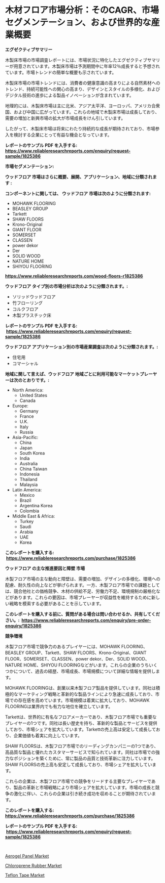 <p><h1>木材フロア市場分析：そのCAGR、市場セグメンテーション、および世界的な産業概要</h1></p><p><strong>エグゼクティブサマリー</strong></p>
<p><p>木製床市場の市場調査レポートには、市場状況に特化したエグゼクティブサマリーが用意されています。木製床市場は予測期間中に年率12％成長すると予想されています。市場トレンドの簡単な概要も示されています。</p><p>木製床市場の市場トレンドには、消費者の健康意識の高まりによる自然素材へのトレンド、持続可能性への関心の高まり、デザインとスタイルの多様化、およびデジタル技術の進歩による製品イノベーションが含まれています。</p><p>地理的には、木製床市場は主に北米、アジア太平洋、ヨーロッパ、アメリカ合衆国、および中国に広がっています。これらの地域で木製床市場は成長しており、需要の増加と新興市場の拡大が市場成長をけん引しています。</p><p>したがって、木製床市場は将来にわたり持続的な成長が期待されており、市場参入を検討する企業にとって有益な機会となっています。</p></p>
<p><strong>レポートのサンプル PDF を入手する: <a href="https://www.reliableresearchreports.com/enquiry/request-sample/1825386">https://www.reliableresearchreports.com/enquiry/request-sample/1825386</a></strong></p>
<p><strong>市場セグメンテーション:</strong></p>
<p><strong> ウッドフロア 市場はさらに概要、展開、アプリケーション、地域に分類されます :</strong></p>
<p><strong>コンポーネントに関しては、 ウッドフロア 市場は次のように分類されます: &nbsp;</strong></p>
<p><ul><li>MOHAWK FLOORING</li><li>BEASLEY GROUP</li><li>Tarkett</li><li>SHAW FLOORS</li><li>Krono-Original</li><li>GIANT FLOOR</li><li>SOMERSET</li><li>CLASSEN</li><li>power dekor</li><li>Der</li><li>SOLID WOOD</li><li>NATURE HOME</li><li>SHIYOU FLOORING</li></ul></p>
<p><strong><a href="https://www.reliableresearchreports.com/wood-floors-r1825386">https://www.reliableresearchreports.com/wood-floors-r1825386</a></strong></p>
<p><strong> ウッドフロア タイプ別の市場分析は次のように分類されます。:</strong></p>
<p><ul><li>ソリッドウッドフロア</li><li>竹フローリング</li><li>コルクフロア</li><li>木製プラスチック床</li></ul></p>
<p><strong>レポートのサンプル PDF を入手する: &nbsp;<a href="https://www.reliableresearchreports.com/enquiry/request-sample/1825386">https://www.reliableresearchreports.com/enquiry/request-sample/1825386</a></strong></p>
<p><strong> ウッドフロア アプリケーション別の市場産業調査は次のように分類されます。:</strong></p>
<p><ul><li>住宅用</li><li>コマーシャル</li></ul></p>
<p><strong>地域に関して言えば、ウッドフロア 地域ごとに利用可能なマーケットプレーヤーは次のとおりです。:</strong></p>
<p><ul>
    <li>
        North America:
        <ul>
            <li>United States</li>
            <li>Canada</li>
        </ul>
    </li>
    <li>
        Europe:
        <ul>
            <li>Germany</li>
            <li>France</li>
            <li>U.K.</li>
            <li>Italy</li>
            <li>Russia</li>
        </ul>
    </li>
    <li>
        Asia-Pacific:
        <ul>
            <li>China</li>
            <li>Japan</li>
            <li>South Korea</li>
            <li>India</li>
            <li>Australia</li>
            <li>China Taiwan</li>
            <li>Indonesia</li>
            <li>Thailand</li>
            <li>Malaysia</li>
        </ul>
    </li>
    <li>
        Latin America:
        <ul>
            <li>Mexico</li>
            <li>Brazil</li>
            <li>Argentina Korea</li>
            <li>Colombia</li>
        </ul>
    </li>
    <li>
        Middle East & Africa:
        <ul>
            <li>Turkey</li>
            <li>Saudi</li>
            <li>Arabia</li>
            <li>UAE</li>
            <li>Korea</li>
        </ul>
    </li>
    </ul></p>
<p><strong>このレポートを購入する: &nbsp;<a href="https://www.reliableresearchreports.com/purchase/1825386">https://www.reliableresearchreports.com/purchase/1825386</a></strong></p>
<p><strong>ウッドフロア の主な推進要因と障壁 市場</strong></p>
<p><p>木製フロア市場の主な動向と障壁は、需要の増加、デザインの多様化、環境への配慮、耐久性の向上などが挙げられます。一方、木製フロア市場での課題としては、競合他社との価格競争、木材の供給不足、労働力不足、環境規制の厳格化などがあります。これらの要因は、市場プレーヤーが収益性を維持するために新しい戦略を模索する必要があることを示しています。</p></p>
<p><strong>このレポートを購入する前に、質問がある場合は問い合わせるか、共有してください。:&nbsp; <a href="https://www.reliableresearchreports.com/enquiry/pre-order-enquiry/1825386">https://www.reliableresearchreports.com/enquiry/pre-order-enquiry/1825386</a></strong></p>
<p><strong>競争環境</strong></p>
<p><p>木製フロア市場で競争力のあるプレイヤーには、MOHAWK FLOORING、BEASLEY GROUP、Tarkett、SHAW FLOORS、Krono-Original、GIANT FLOOR、SOMERSET、CLASSEN、power dekor、Der、SOLID WOOD、NATURE HOME、SHIYOU FLOORINGなどがいます。これらの企業のうちいくつかについて、過去の経歴、市場成長、市場規模について詳細な情報を提供します。</p><p>MOHAWK FLOORINGは、創業以来木製フロア製品を提供しています。同社は積極的なマーケティング戦略と革新的な製品ラインにより急速に成長しており、市場での存在感を高めています。市場規模は着実に拡大しており、MOHAWK FLOORINGは業界内でも有力な地位を確立しています。</p><p>Tarkettは、世界的に有名なフロアメーカーであり、木製フロア市場でも重要なプレイヤーの1つです。同社は長い歴史を持ち、革新的な製品とサービスを提供しており、市場シェアを拡大しています。Tarkettの売上高は安定して成長しており、企業価値も着実に向上しています。</p><p>SHAW FLOORSは、木製フロア市場でのリーディングカンパニーの1つであり、高品質な製品と優れたカスタマーサービスで知られています。同社は市場での強力なポジションを築くために、常に製品の品質と技術革新に注力しています。SHAW FLOORSの売上高も安定して成長しており、市場シェアを拡大しています。</p><p>これらの企業は、木製フロア市場での競争をリードする主要なプレイヤーであり、製品の革新と市場戦略により市場シェアを拡大しています。市場の成長と競争の激化に伴い、これらの企業は引き続き成功を収めることが期待されています。</p></p>
<p><strong>このレポートを購入する: &nbsp; <a href="https://www.reliableresearchreports.com/purchase/1825386">https://www.reliableresearchreports.com/purchase/1825386</a></strong></p>
<p><strong>レポートのサンプル PDF を入手する: &nbsp;<a href="https://www.reliableresearchreports.com/enquiry/request-sample/1825386">https://www.reliableresearchreports.com/enquiry/request-sample/1825386</a></strong><strong></strong></p>
<p>&nbsp;</p>
<p><p><a href="https://www.linkedin.com/pulse/aerogel-panel-market-research-report-reveals-latest-trends-6kvae?trackingId=0KmxyBTV1tmXEHL9jEpFZg%3D%3D">Aerogel Panel Market</a></p><p><a href="https://www.linkedin.com/pulse/chloroprene-rubber-market-analysis-size-global-industry-hogte?trackingId=HSrq03TrC2J5FoseXlWoTA%3D%3D">Chloroprene Rubber Market</a></p><p><a href="https://www.linkedin.com/pulse/teflon-tape-market-size-focuses-dynamics-in-depth-analysis-eb13e?trackingId=JewsPY%2BVPiUzhIZXca5Rpw%3D%3D">Teflon Tape Market</a></p></p>